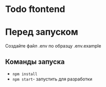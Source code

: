 # Todo ftontend

# Перед запуском
Создайте файл .env по образцу .env.example


## Команды запуска
- `npm install`
- `npm start`- запустить для разработки

